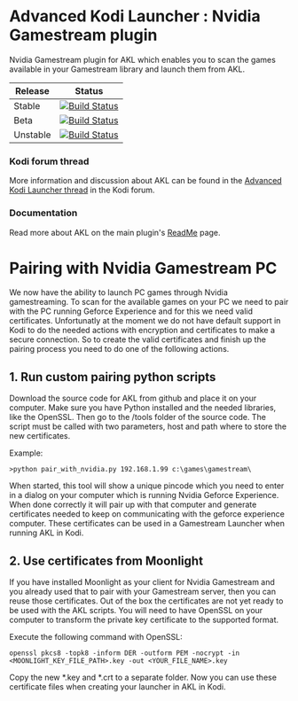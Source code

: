 # Advanced Kodi Launcher : Nvidia Gamestream plugin

Nvidia Gamestream plugin for AKL which enables you to scan the games available in your Gamestream library and launch them from AKL.

| Release | Status |
|----|----|
| Stable |[![Build Status](https://dev.azure.com/jnpro/AKL/_apis/build/status/script.akl.nvgamestream?branchName=main)](https://dev.azure.com/jnpro/AKL/_build/latest?definitionId=13&branchName=main) |
| Beta | [![Build Status](https://dev.azure.com/jnpro/AKL/_apis/build/status/script.akl.nvgamestream?branchName=release/1.0.0)](https://dev.azure.com/jnpro/AKL/_build/latest?definitionId=13&branchName=release/1.0.0) |
| Unstable | [![Build Status](https://dev.azure.com/jnpro/AKL/_apis/build/status/script.akl.nvgamestream?branchName=dev)](https://dev.azure.com/jnpro/AKL/_build/latest?definitionId=13&branchName=dev) |

### Kodi forum thread ###

More information and discussion about AKL can be found in the [Advanced Kodi Launcher thread] 
in the Kodi forum.

[Advanced Kodi Launcher thread]: https://forum.kodi.tv/showthread.php?tid=366351

### Documentation ###

Read more about AKL on the main plugin's [ReadMe](https://github.com/chrisism/plugin.program.akl/blob/master/README.md) page.

# Pairing with Nvidia Gamestream PC #

We now have the ability to launch PC games through Nvidia gamestreaming. To scan for the available games on your
PC we need to pair with the PC running Geforce Experience and for this we need valid certificates. Unfortunatly at 
the moment we do not have default support in Kodi to do the needed actions with encryption and certificates to make 
a secure connection. So to create the valid certificates and finish up the pairing process you need to do one of 
the following actions.

## 1. Run custom pairing python scripts 

Download the source code for AKL from github and place it on your computer. Make sure you have Python installed and the needed libraries, like the OpenSSL. Then go to the /tools folder of the source code.
The script must be called with two parameters, host and path where to store the new certificates.

Example: 
```
>python pair_with_nvidia.py 192.168.1.99 c:\games\gamestream\
```

When started, this tool will show a unique pincode which you need to enter in a dialog on your computer which is running 
Nvidia Geforce Experience. When done correctly it will pair up with that computer and generate certificates needed to 
keep on communicating with the geforce experience computer. These certificates can be used in a Gamestream Launcher when
running AKL in Kodi.

## 2. Use certificates from Moonlight

If you have installed Moonlight as your client for Nvidia Gamestream and you already used that to pair with your Gamestream
server, then you can reuse those certificates. Out of the box the certificates are not yet ready to be used with the AKL scripts.
You will need to have OpenSSL on your computer to transform the private key certificate to the supported format.

Execute the following command with OpenSSL:
```
openssl pkcs8 -topk8 -inform DER -outform PEM -nocrypt -in <MOONLIGHT_KEY_FILE_PATH>.key -out <YOUR_FILE_NAME>.key
```

Copy the new *.key and *.crt to a separate folder. Now you can use these certificate files when creating your launcher in AKL in Kodi.